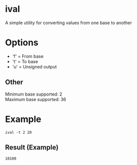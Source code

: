 # ival
A simple utility for converting values from one base to another

# Options
- 'f' = From base
- 't' = To base
- 'u' = Unsigned output

## Other
Minimum base supported: 2<br>
Maximum base supported: 36

# Example
```shell
ival -t 2 20
```
## Result (Example)
```shell
10100
```
